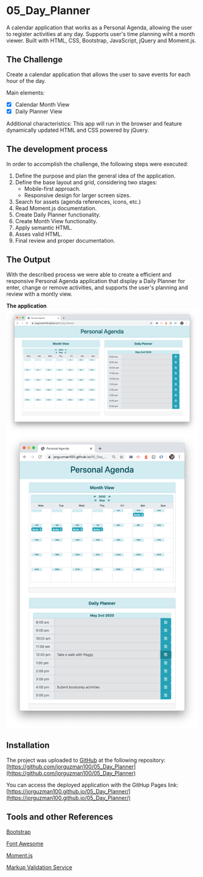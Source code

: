# 05_Day_Planner

A calendar application that works as a Personal Agenda, allowing the user to register activities at any day. Supports user's time planning wiht a month viewer.
Built with HTML, CSS, Bootstrap, JavaScript, jQuery and Moment.js.

## The Challenge

Create a calendar application that allows the user to save events for each hour of the day.

Main elements:

- [x] Calendar Month View
- [x] Daily Planner View

Additional characteristics:
This app will run in the browser and feature dynamically updated HTML and CSS powered by jQuery.

## The development process

In order to accomplish the challenge, the following steps were executed:

1. Define the purpose and plan the general idea of the application.
2. Define the base layout and grid, considering two stages:
   - Mobile-first approach.
   - Responsive design for larger screen sizes.
3. Search for assets (agenda references, icons, etc.)
4. Read Moment.js documentation.
5. Create Daily Planner functionality.
6. Create Month View functionality.
7. Apply semantic HTML.
8. Asses valid HTML.
9. Final review and proper documentation.

## The Output

With the described process we were able to create a efficient and responsive Personal Agenda application that display a Daily Planner for enter, change or remove activities, and supports the user's planning and review with a montly view.

**The application**
![](./Assets/screenshot-01.png)
![](./Assets/screenshot-02.png)

## Installation

The project was uploaded to [GitHub](https://github.com/) at the following repository:
[https://github.com/jorguzman100/05_Day_Planner](https://github.com/jorguzman100/05_Day_Planner)

You can access the deployed application with the GitHup Pages link:
[https://jorguzman100.github.io/05_Day_Planner/](https://jorguzman100.github.io/05_Day_Planner/)

## Tools and other References

[Bootstrap](https://getbootstrap.com/)

[Font Awesome](https://fontawesome.com/)

[Moment.js](https://momentjs.com/)

[Markup Validation Service](https://validator.w3.org/)
